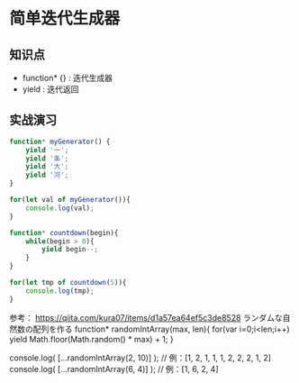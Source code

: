 简单迭代生成器
=============

## 知识点

* function* {} : 迭代生成器
* yield : 迭代返回

## 实战演习

~~~js
function* myGenerator() {
	yield '一';
	yield '条';
	yield '大';
	yield '河';
}

for(let val of myGenerator()){
	console.log(val);
}

function* countdown(begin){
	while(begin > 0){
		yield begin--;
	}
}

for(let tmp of countdown(5)){
	console.log(tmp);
}
~~~

参考：
https://qiita.com/kura07/items/d1a57ea64ef5c3de8528
ランダムな自然数の配列を作る
function* randomIntArray(max, len){
    for(var i=0;i<len;i++) yield Math.floor(Math.random() * max) + 1;
}

console.log( [...randomIntArray(2, 10)] ); // 例：[1, 2, 1, 1, 1, 2, 2, 2, 1, 2]
console.log( [...randomIntArray(6, 4)] ); // 例：[1, 6, 2, 4]

